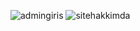 ![admingiris](https://github.com/melikeisbir/MvcCV/assets/117728803/021d4a8e-3e91-46fe-acde-81aa178e184c)
![sitehakkimda](https://github.com/melikeisbir/MvcCV/assets/117728803/5af65613-af58-4cbb-b4e9-6b10094acca5)
